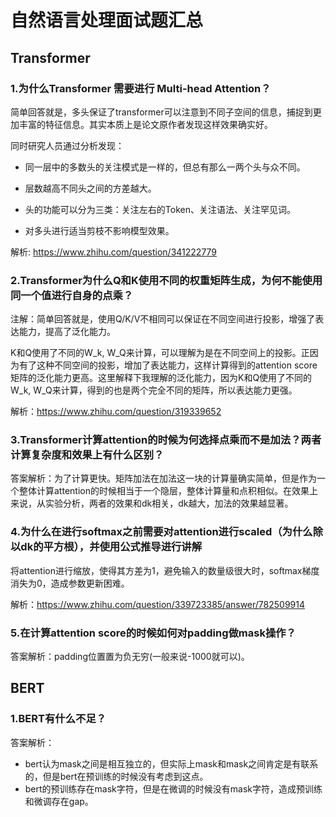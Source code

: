 # 自然语言处理面试题汇总

## Transformer

### 1.为什么Transformer 需要进行 Multi-head Attention？

简单回答就是，多头保证了transformer可以注意到不同子空间的信息，捕捉到更加丰富的特征信息。其实本质上是论文原作者发现这样效果确实好。

同时研究人员通过分析发现：

+ 同一层中的多数头的关注模式是一样的，但总有那么一两个头与众不同。

+ 层数越高不同头之间的方差越大。

+ 头的功能可以分为三类：关注左右的Token、关注语法、关注罕见词。

+ 对多头进行适当剪枝不影响模型效果。

解析: https://www.zhihu.com/question/341222779

### 2.Transformer为什么Q和K使用不同的权重矩阵生成，为何不能使用同一个值进行自身的点乘？

注解：简单回答就是，使用Q/K/V不相同可以保证在不同空间进行投影，增强了表达能力，提高了泛化能力。

K和Q使用了不同的W_k, W_Q来计算，可以理解为是在不同空间上的投影。正因为有了这种不同空间的投影，增加了表达能力，这样计算得到的attention score矩阵的泛化能力更高。这里解释下我理解的泛化能力，因为K和Q使用了不同的W_k, W_Q来计算，得到的也是两个完全不同的矩阵，所以表达能力更强。

解析：https://www.zhihu.com/question/319339652

### 3.Transformer计算attention的时候为何选择点乘而不是加法？两者计算复杂度和效果上有什么区别？

答案解析：为了计算更快。矩阵加法在加法这一块的计算量确实简单，但是作为一个整体计算attention的时候相当于一个隐层，整体计算量和点积相似。在效果上来说，从实验分析，两者的效果和dk相关，dk越大，加法的效果越显著。

### 4.为什么在进行softmax之前需要对attention进行scaled（为什么除以dk的平方根），并使用公式推导进行讲解

将attention进行缩放，使得其方差为1，避免输入的数量级很大时，softmax梯度消失为0，造成参数更新困难。

解析：https://www.zhihu.com/question/339723385/answer/782509914

### 5.在计算attention score的时候如何对padding做mask操作？

答案解析：padding位置置为负无穷(一般来说-1000就可以)。

## BERT
### 1.BERT有什么不足？
答案解析：
* bert认为mask之间是相互独立的，但实际上mask和mask之间肯定是有联系的，但是bert在预训练的时候没有考虑到这点。
* bert的预训练存在mask字符，但是在微调的时候没有mask字符，造成预训练和微调存在gap。
